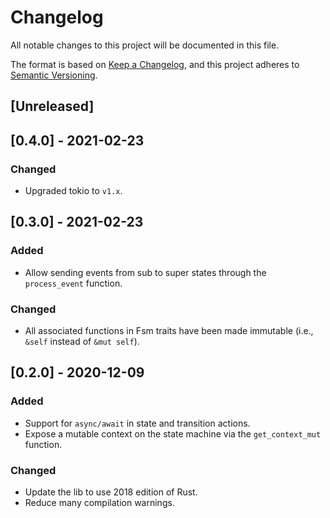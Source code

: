 # Changelog

All notable changes to this project will be documented in this file.

The format is based on [Keep a Changelog](https://keepachangelog.com/en/1.0.0/),
and this project adheres to [Semantic Versioning](https://semver.org/spec/v2.0.0.html).

## [Unreleased]

## [0.4.0] - 2021-02-23

### Changed

- Upgraded tokio to `v1.x`.

## [0.3.0] - 2021-02-23

### Added

- Allow sending events from sub to super states through the `process_event` function.

### Changed

- All associated functions in Fsm traits have been made immutable (i.e., `&self` instead of `&mut self`).

## [0.2.0] - 2020-12-09

### Added

- Support for `async/await` in state and transition actions.
- Expose a mutable context on the state machine via the `get_context_mut` function.

### Changed

- Update the lib to use 2018 edition of Rust.
- Reduce many compilation warnings.
